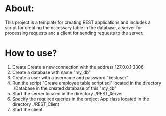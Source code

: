 # About:
This project is a template for creating REST applications and includes a script for creating the necessary table in the database, a server for processing requests and a client for sending requests to the server.
# How to use?
1. Create Create a new connection with the address 127.0.0.1:3306
2. Create a database with name "my_db"
3. Create a user with a username and password "bestuser"
4. Run the script "Create employee table script.sql" located in the directory ./Database in the created database of this "my_db"
5. Start the server located in the directory ./REST_Server
6. Specify the required queries in the project App class located in the directory ./REST_Client
7. Start the client
